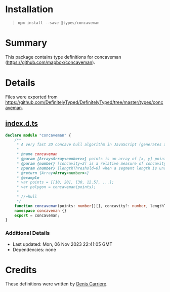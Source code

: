 # Installation
> `npm install --save @types/concaveman`

# Summary
This package contains type definitions for concaveman (https://github.com/mapbox/concaveman).

# Details
Files were exported from https://github.com/DefinitelyTyped/DefinitelyTyped/tree/master/types/concaveman.
## [index.d.ts](https://github.com/DefinitelyTyped/DefinitelyTyped/tree/master/types/concaveman/index.d.ts)
````ts
declare module "concaveman" {
    /**
     * A very fast 2D concave hull algorithm in JavaScript (generates a general outline of a point set).
     *
     * @name concaveman
     * @param {Array<Array<number>>} points is an array of [x, y] points.
     * @param {number} [concavity=2] is a relative measure of concavity. 1 results in a relatively detailed shape, Infinity results in a convex hull. You can use values lower than 1, but they can produce pretty crazy shapes.
     * @param {number} [lengthThreshold=0] when a segment length is under this threshold, it stops being considered for further detalization. Higher values result in simpler shapes.
     * @return {Array<Array<number>>}
     * @example
     * var points = [[10, 20], [30, 12.5], ...];
     * var polygon = concaveman(points);
     *
     * //=hull
     */
    function concaveman(points: number[][], concavity?: number, lengthThreshold?: number): number[][];
    namespace concaveman {}
    export = concaveman;
}

````

### Additional Details
 * Last updated: Mon, 06 Nov 2023 22:41:05 GMT
 * Dependencies: none

# Credits
These definitions were written by [Denis Carriere](https://github.com/DenisCarriere).
